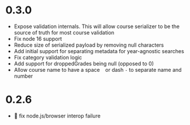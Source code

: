 # 0.3.0

 - Expose validation internals. This will allow course serializer to be the source of truth for most course validation
 - Fix node 16 support
 - Reduce size of serialized payload by removing null characters
 - Add initial support for separating metadata for year-agnostic searches
 - Fix category validation logic
 - Add support for droppedGrades being null (opposed to 0)
 - Allow course name to have a space ` ` or dash `-` to separate name and number

# 0.2.6

 - :bug: fix node.js/browser interop failure
